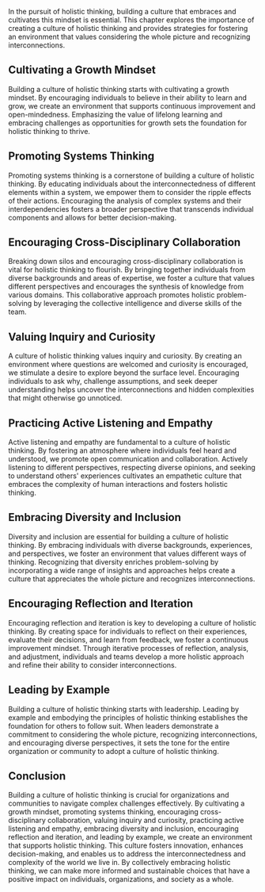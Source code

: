 
In the pursuit of holistic thinking, building a culture that embraces and cultivates this mindset is essential. This chapter explores the importance of creating a culture of holistic thinking and provides strategies for fostering an environment that values considering the whole picture and recognizing interconnections.

Cultivating a Growth Mindset
----------------------------

Building a culture of holistic thinking starts with cultivating a growth mindset. By encouraging individuals to believe in their ability to learn and grow, we create an environment that supports continuous improvement and open-mindedness. Emphasizing the value of lifelong learning and embracing challenges as opportunities for growth sets the foundation for holistic thinking to thrive.

Promoting Systems Thinking
--------------------------

Promoting systems thinking is a cornerstone of building a culture of holistic thinking. By educating individuals about the interconnectedness of different elements within a system, we empower them to consider the ripple effects of their actions. Encouraging the analysis of complex systems and their interdependencies fosters a broader perspective that transcends individual components and allows for better decision-making.

Encouraging Cross-Disciplinary Collaboration
--------------------------------------------

Breaking down silos and encouraging cross-disciplinary collaboration is vital for holistic thinking to flourish. By bringing together individuals from diverse backgrounds and areas of expertise, we foster a culture that values different perspectives and encourages the synthesis of knowledge from various domains. This collaborative approach promotes holistic problem-solving by leveraging the collective intelligence and diverse skills of the team.

Valuing Inquiry and Curiosity
-----------------------------

A culture of holistic thinking values inquiry and curiosity. By creating an environment where questions are welcomed and curiosity is encouraged, we stimulate a desire to explore beyond the surface level. Encouraging individuals to ask why, challenge assumptions, and seek deeper understanding helps uncover the interconnections and hidden complexities that might otherwise go unnoticed.

Practicing Active Listening and Empathy
---------------------------------------

Active listening and empathy are fundamental to a culture of holistic thinking. By fostering an atmosphere where individuals feel heard and understood, we promote open communication and collaboration. Actively listening to different perspectives, respecting diverse opinions, and seeking to understand others' experiences cultivates an empathetic culture that embraces the complexity of human interactions and fosters holistic thinking.

Embracing Diversity and Inclusion
---------------------------------

Diversity and inclusion are essential for building a culture of holistic thinking. By embracing individuals with diverse backgrounds, experiences, and perspectives, we foster an environment that values different ways of thinking. Recognizing that diversity enriches problem-solving by incorporating a wide range of insights and approaches helps create a culture that appreciates the whole picture and recognizes interconnections.

Encouraging Reflection and Iteration
------------------------------------

Encouraging reflection and iteration is key to developing a culture of holistic thinking. By creating space for individuals to reflect on their experiences, evaluate their decisions, and learn from feedback, we foster a continuous improvement mindset. Through iterative processes of reflection, analysis, and adjustment, individuals and teams develop a more holistic approach and refine their ability to consider interconnections.

Leading by Example
------------------

Building a culture of holistic thinking starts with leadership. Leading by example and embodying the principles of holistic thinking establishes the foundation for others to follow suit. When leaders demonstrate a commitment to considering the whole picture, recognizing interconnections, and encouraging diverse perspectives, it sets the tone for the entire organization or community to adopt a culture of holistic thinking.

Conclusion
----------

Building a culture of holistic thinking is crucial for organizations and communities to navigate complex challenges effectively. By cultivating a growth mindset, promoting systems thinking, encouraging cross-disciplinary collaboration, valuing inquiry and curiosity, practicing active listening and empathy, embracing diversity and inclusion, encouraging reflection and iteration, and leading by example, we create an environment that supports holistic thinking. This culture fosters innovation, enhances decision-making, and enables us to address the interconnectedness and complexity of the world we live in. By collectively embracing holistic thinking, we can make more informed and sustainable choices that have a positive impact on individuals, organizations, and society as a whole.
